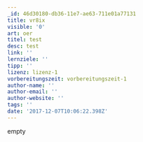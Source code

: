 ```yaml
---
_id: 46d30180-db36-11e7-ae63-711e01a77131
title: vr8ix
visible: '0'
art: oer
titel: test
desc: test
link: ''
lernziele: ''
tipp: ''
lizenz: lizenz-1
vorbereitungszeit: vorbereitungszeit-1
author-name: ''
author-email: ''
author-website: ''
tags: ''
date: '2017-12-07T10:06:22.398Z'
---
```

empty

